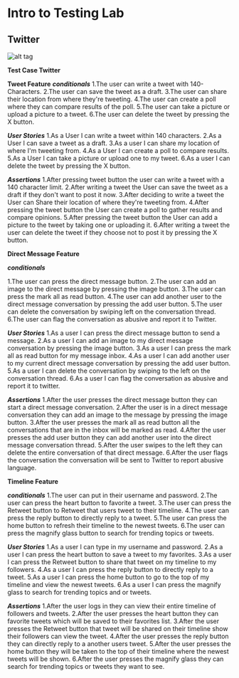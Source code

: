 # Intro to Testing Lab
## Twitter
![alt tag](http://cdn.betches.com/sites/default/files/article/list/images/ferrell.jpg)

**Test Case Twitter**

**Tweet Feature**
***conditionals***
  1.The user can write a tweet with 140-Characters.
  2.The user can save the tweet as a draft.
  3.The user can share their location from where they're tweeting.
  4.The user can create a poll where they can compare results of the poll.
  5.The user can take a picture or upload a picture to a tweet.
  6.The user can delete the tweet by pressing the X button.

  ***User Stories***
  1.As a User I can write a tweet within 140 characters.
  2.As a User I can save a tweet as a draft.
  3.As a user I can share my location of where I'm tweeting from.
  4.As a User I can create a poll to compare results.
  5.As a User I can take a picture or upload one to my tweet.
  6.As a user I can delete the tweet by pressing the X button.

  ***Assertions***
  1.After pressing tweet button the user can write a tweet with a 140 character limit.
  2.After writing a tweet the User can save the tweet as a draft if they don't want to post it now.
  3.After deciding to write a tweet the User can Share their location of where they're tweeting from.
  4.After pressing the tweet button the User can create a poll to gather results and compare opinions.
  5.After pressing the tweet button the User can add a picture to the tweet by taking one or uploading it.
  6.After writing a tweet the user can delete the tweet if they choose not to post it by pressing the X button.

  **Direct Message Feature**

  ***conditionals***

  1.The user can press the direct message button.
  2.The user can add an image to the direct message by pressing the image button.
  3.The user can press the mark all as read button.
  4.The user can add another user to the direct message conversation by pressing the add user button.
  5.The user can delete the conversation by swiping left on the conversation thread.
  6.The user can flag the conversation as abusive and report it to Twitter.

  ***User Stories***
  1.As a user I can press the direct message button to send a message.
  2.As a user I can add an image to my direct message conversation by pressing the image button.
  3.As a user I can press the mark all as read button for my message inbox.
  4.As a user I can add another user to my current direct message conversation by pressing the add user button.
  5.As a user I can delete the conversation by swiping to the left on the conversation thread.
  6.As a user I can flag the conversation as abusive and report it to twitter.

  ***Assertions***
  1.After the user presses the direct message button they can start a direct message conversation.
  2.After the user is in a direct message conversation they can add an image to the message by pressing the image button.
  3.After the user presses the mark all as read button all the conversations that are in the inbox will be marked as read.
  4.After the user presses the add user button they can add another user into the direct message conversation thread.
  5.After the user swipes to the left they can delete the entire conversation of that direct message.
  6.After the user flags the conversation the conversation will be sent to Twitter to report abusive language.

  **Timeline Feature**

  ***conditionals***
  1.The user can put in their username and password.
  2.The user can press the heart button to favorite a tweet.
  3.The user can press the Retweet button to Retweet that users tweet to their timeline.
  4.The user can press the reply button to directly reply to a tweet.
  5.The user can press the home button to refresh their timeline to the newest tweets.
  6.The user can press the magnify glass button to search for trending topics or tweets.

  ***User Stories***
  1.As a user I can type in my username and password.
  2.As a user I can press the heart button to save a tweet to my favorites.
  3.As a user I can press the Retweet button to share that tweet on my timeline to my followers.
  4.As a user I can press the reply button to directly reply to a tweet.
  5.As a user I can press the home button to go to the top of my timeline and view the newest tweets.
  6.As a user I can press the magnify glass to search for trending topics and or tweets.

  ***Assertions***
  1.After the user logs in they can view their entire timeline of followers and tweets.
  2.After the user presses the heart button they can favorite tweets which will be saved to their favorites list.
  3.After the user presses the Retweet button that tweet will be shared on their timeline show their followers can view the tweet.
  4.After the user presses the reply button they can directly reply to a another users tweet.
  5.After the user presses the home button they will be taken to the top of their timeline where the newest tweets will be shown.
  6.After the user presses the magnify glass they can search for trending topics or tweets they want to see.
